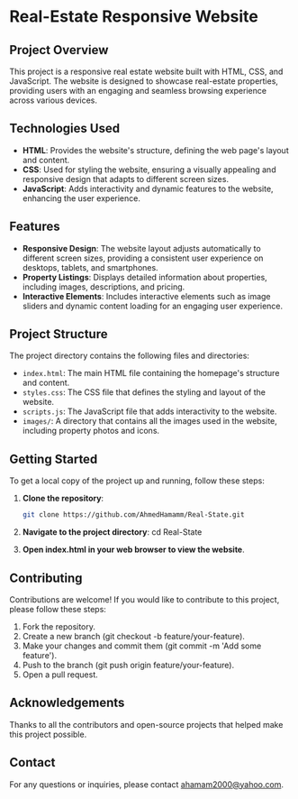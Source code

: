 # Real-Estate Responsive Website

## Project Overview
This project is a responsive real estate website built with HTML, CSS, and JavaScript. The website is designed to showcase real-estate properties, providing users with an engaging and seamless browsing experience across various devices.

## Technologies Used
- **HTML**: Provides the website's structure, defining the web page's layout and content.
- **CSS**: Used for styling the website, ensuring a visually appealing and responsive design that adapts to different screen sizes.
- **JavaScript**: Adds interactivity and dynamic features to the website, enhancing the user experience.

## Features
- **Responsive Design**: The website layout adjusts automatically to different screen sizes, providing a consistent user experience on desktops, tablets, and smartphones.
- **Property Listings**: Displays detailed information about properties, including images, descriptions, and pricing.
- **Interactive Elements**: Includes interactive elements such as image sliders and dynamic content loading for an engaging user experience.

## Project Structure
The project directory contains the following files and directories:
- `index.html`: The main HTML file containing the homepage's structure and content.
- `styles.css`: The CSS file that defines the styling and layout of the website.
- `scripts.js`: The JavaScript file that adds interactivity to the website.
- `images/`: A directory that contains all the images used in the website, including property photos and icons.

## Getting Started
To get a local copy of the project up and running, follow these steps:

1. **Clone the repository**:
   ```bash
   git clone https://github.com/AhmedHamamm/Real-State.git

2.  **Navigate to the project directory**:
    cd Real-State

3. **Open index.html in your web browser to view the website**.

## Contributing
Contributions are welcome! If you would like to contribute to this project, please follow these steps:

1.  Fork the repository.
2.  Create a new branch (git checkout -b feature/your-feature).
3.  Make your changes and commit them (git commit -m 'Add some feature').
4.  Push to the branch (git push origin feature/your-feature).
5.  Open a pull request.

## Acknowledgements
Thanks to all the contributors and open-source projects that helped make this project possible.

## Contact
For any questions or inquiries, please contact ahamam2000@yahoo.com.
